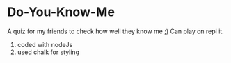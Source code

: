 # Do-You-Know-Me
A quiz for my friends to check how well they know me ;)
Can play on repl it.

1. coded with nodeJs
2. used chalk for styling
